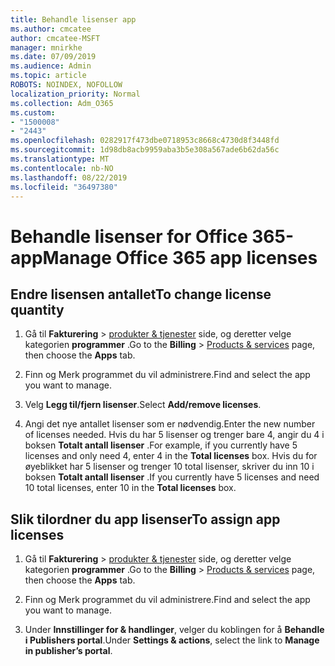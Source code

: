 ```yaml
---
title: Behandle lisenser app
ms.author: cmcatee
author: cmcatee-MSFT
manager: mnirkhe
ms.date: 07/09/2019
ms.audience: Admin
ms.topic: article
ROBOTS: NOINDEX, NOFOLLOW
localization_priority: Normal
ms.collection: Adm_O365
ms.custom:
- "1500008"
- "2443"
ms.openlocfilehash: 0282917f473dbe0718953c8668c4730d8f3448fd
ms.sourcegitcommit: 1d98db8acb9959aba3b5e308a567ade6b62da56c
ms.translationtype: MT
ms.contentlocale: nb-NO
ms.lasthandoff: 08/22/2019
ms.locfileid: "36497380"
---
```

# <a name="manage-office-365-app-licenses"></a><span data-ttu-id="eadfd-102">Behandle lisenser for Office 365-app</span><span class="sxs-lookup"><span data-stu-id="eadfd-102">Manage Office 365 app licenses</span></span>

## <a name="to-change-license-quantity"></a><span data-ttu-id="eadfd-103">Endre lisensen antallet</span><span class="sxs-lookup"><span data-stu-id="eadfd-103">To change license quantity</span></span>

1. <span data-ttu-id="eadfd-104">Gå til **Fakturering** > [produkter & tjenester](https://go.microsoft.com/fwlink/p/?linkid=842054) side, og deretter velge kategorien **programmer** .</span><span class="sxs-lookup"><span data-stu-id="eadfd-104">Go to the **Billing** > [Products & services](https://go.microsoft.com/fwlink/p/?linkid=842054) page, then choose the **Apps** tab.</span></span>

2. <span data-ttu-id="eadfd-105">Finn og Merk programmet du vil administrere.</span><span class="sxs-lookup"><span data-stu-id="eadfd-105">Find and select the app you want to manage.</span></span>  

3. <span data-ttu-id="eadfd-106">Velg **Legg til/fjern lisenser**.</span><span class="sxs-lookup"><span data-stu-id="eadfd-106">Select **Add/remove licenses**.</span></span>

4. <span data-ttu-id="eadfd-107">Angi det nye antallet lisenser som er nødvendig.</span><span class="sxs-lookup"><span data-stu-id="eadfd-107">Enter the new number of licenses needed.</span></span> <span data-ttu-id="eadfd-108">Hvis du har 5 lisenser og trenger bare 4, angir du 4 i boksen **Totalt antall lisenser** .</span><span class="sxs-lookup"><span data-stu-id="eadfd-108">For example, if you currently have 5 licenses and only need 4, enter 4 in the **Total licenses** box.</span></span> <span data-ttu-id="eadfd-109">Hvis du for øyeblikket har 5 lisenser og trenger 10 total lisenser, skriver du inn 10 i boksen **Totalt antall lisenser** .</span><span class="sxs-lookup"><span data-stu-id="eadfd-109">If you currently have 5 licenses and need 10 total licenses, enter 10 in the **Total licenses** box.</span></span>

## <a name="to-assign-app-licenses"></a><span data-ttu-id="eadfd-110">Slik tilordner du app lisenser</span><span class="sxs-lookup"><span data-stu-id="eadfd-110">To assign app licenses</span></span>

1. <span data-ttu-id="eadfd-111">Gå til **Fakturering** > [produkter & tjenester](https://go.microsoft.com/fwlink/p/?linkid=842054) side, og deretter velge kategorien **programmer** .</span><span class="sxs-lookup"><span data-stu-id="eadfd-111">Go to the **Billing** > [Products & services](https://go.microsoft.com/fwlink/p/?linkid=842054) page, then choose the **Apps** tab.</span></span>

2. <span data-ttu-id="eadfd-112">Finn og Merk programmet du vil administrere.</span><span class="sxs-lookup"><span data-stu-id="eadfd-112">Find and select the app you want to manage.</span></span>  

3. <span data-ttu-id="eadfd-113">Under **Innstillinger for & handlinger**, velger du koblingen for å **Behandle i Publishers portal**.</span><span class="sxs-lookup"><span data-stu-id="eadfd-113">Under **Settings & actions**, select the link to **Manage in publisher’s portal**.</span></span>